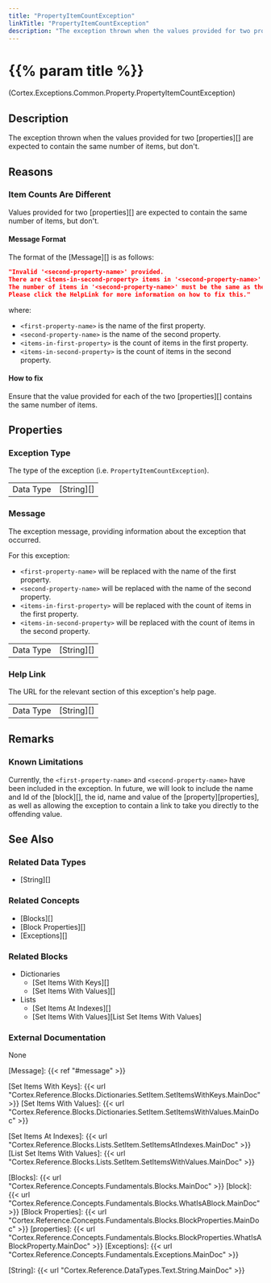 ```yaml
---
title: "PropertyItemCountException"
linkTitle: "PropertyItemCountException"
description: "The exception thrown when the values provided for two properties are expected to contain the same number of items, but don't."
---
```


# {{% param title %}}

<p class="namespace">(Cortex.Exceptions.Common.Property.PropertyItemCountException)</p>

## Description

The exception thrown when the values provided for two [properties][] are expected to contain the same number of items, but don't.

## Reasons

### Item Counts Are Different

Values provided for two [properties][] are expected to contain the same number of items, but don't.

#### Message Format

The format of the [Message][] is as follows:

```json
"Invalid '<second-property-name>' provided.
There are <items-in-second-property> items in '<second-property-name>' and <items-in-first-property> items in '<first-property-name>'.
The number of items in '<second-property-name>' must be the same as the number of items in '<first-property-name>'.
Please click the HelpLink for more information on how to fix this."
```

where:

* `<first-property-name>` is the name of the first property.
* `<second-property-name>` is the name of the second property.
* `<items-in-first-property>` is the count of items in the first property.
* `<items-in-second-property>` is the count of items in the second property.

#### How to fix

Ensure that the value provided for each of the two [properties][] contains the same number of items.

## Properties

### Exception Type

The type of the exception (i.e. `PropertyItemCountException`).

| | |
|-----------|------------|
| Data Type | [String][] |

### Message

The exception message, providing information about the exception that occurred.

For this exception:

* `<first-property-name>` will be replaced with the name of the first property.
* `<second-property-name>` will be replaced with the name of the second property.
* `<items-in-first-property>` will be replaced with the count of items in the first property.
* `<items-in-second-property>` will be replaced with the count of items in the second property.

| | |
|-----------|------------|
| Data Type | [String][] |

### Help Link

The URL for the relevant section of this exception's help page.

| | |
|-----------|------------|
| Data Type | [String][] |

## Remarks

### Known Limitations

Currently, the `<first-property-name>` and `<second-property-name>` have been included in the exception. In future, we will look to include the name and Id of the [block][], the id, name and value of the [property][properties], as well as allowing the exception to contain a link to take you directly to the offending value.

## See Also

### Related Data Types

* [String][]

### Related Concepts

* [Blocks][]
* [Block Properties][]
* [Exceptions][]

### Related Blocks

* Dictionaries
  * [Set Items With Keys][]
  * [Set Items With Values][]
* Lists
  * [Set Items At Indexes][]
  * [Set Items With Values][List Set Items With Values]
  
### External Documentation

None

[Message]: {{< ref "#message" >}}

[Set Items With Keys]: {{< url "Cortex.Reference.Blocks.Dictionaries.SetItem.SetItemsWithKeys.MainDoc" >}}
[Set Items With Values]: {{< url "Cortex.Reference.Blocks.Dictionaries.SetItem.SetItemsWithValues.MainDoc" >}}

[Set Items At Indexes]: {{< url "Cortex.Reference.Blocks.Lists.SetItem.SetItemsAtIndexes.MainDoc" >}}
[List Set Items With Values]: {{< url "Cortex.Reference.Blocks.Lists.SetItem.SetItemsWithValues.MainDoc" >}}

[Blocks]: {{< url "Cortex.Reference.Concepts.Fundamentals.Blocks.MainDoc" >}}
[block]: {{< url "Cortex.Reference.Concepts.Fundamentals.Blocks.WhatIsABlock.MainDoc" >}}
[Block Properties]: {{< url "Cortex.Reference.Concepts.Fundamentals.Blocks.BlockProperties.MainDoc" >}}
[properties]: {{< url "Cortex.Reference.Concepts.Fundamentals.Blocks.BlockProperties.WhatIsABlockProperty.MainDoc" >}}
[Exceptions]: {{< url "Cortex.Reference.Concepts.Fundamentals.Exceptions.MainDoc" >}}

[String]: {{< url "Cortex.Reference.DataTypes.Text.String.MainDoc" >}}
